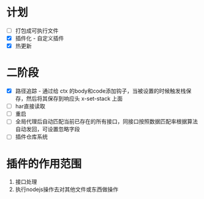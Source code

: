 # 计划
* [ ] 打包成可执行文件
* [x] 插件化 - 自定义插件
* [x] 热更新
# 二阶段
* [x] 路径追踪 - 通过给 ctx 的body和code添加钩子，当被设置的时候触发栈保存，然后将其保存到响应头 x-set-stack 上面
* [ ] har直接读取
* [ ] 重启
* [ ] 全局代理后自动匹配当前已存在的所有接口，同接口按照数据匹配率根据算法自动发回，可设置忽略字段
* [ ] 插件仓库系统

# 插件的作用范围
1. 接口处理
2. 执行nodejs操作去对其他文件或东西做操作